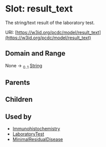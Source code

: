 
# Slot: result_text


The string/text result of the laboratory test.

URI: [https://w3id.org/pcdc/model/result_text](https://w3id.org/pcdc/model/result_text)


## Domain and Range

None &#8594;  <sub>0..1</sub> [String](types/String.md)

## Parents


## Children


## Used by

 * [Immunohistochemistry](Immunohistochemistry.md)
 * [LaboratoryTest](LaboratoryTest.md)
 * [MinimalResidualDisease](MinimalResidualDisease.md)
